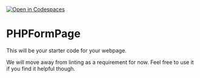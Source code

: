 [![Open in Codespaces](https://classroom.github.com/assets/launch-codespace-f4981d0f882b2a3f0472912d15f9806d57e124e0fc890972558857b51b24a6f9.svg)](https://classroom.github.com/open-in-codespaces?assignment_repo_id=10294870)
# PHPFormPage

This will be your starter code for your webpage.

We will move away from linting as a requirement for now.  Feel free to use it if you find it helpful though.
